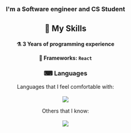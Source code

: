 <div align="center">

  ### <p> I'm a Software engineer and CS Student </p>

  ## 🔨 My Skills
  #### ⚗ 3 Years of programming experience
  #### 🧰 Frameworks: `React`

  ### ⌨ Languages
   Languages that I feel comfortable with: <br> <br>
  <img src="https://skillicons.dev/icons?i=cpp,cs,html,css&theme=light">

   Others that I know: <br> <br>
  <img src="https://skillicons.dev/icons?i=py&theme=dark">
  
</div>
